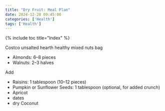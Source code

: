 ```yaml
---
title: "Dry Fruit: Meal Plan"
date: 2024-12-28 09:45:00
categories: ['Health']
tags: ['Health']
---
```

{% include toc title="Index" %}

Costco unsalted hearth healthy mixed nuts bag

- Almonds: 6–8 pieces
- Walnuts: 2–3 halves

Add
- Raisins: 1 tablespoon (10–12 pieces)
- Pumpkin or Sunflower Seeds: 1 tablespoon (optional, for added crunch)
- Apricot
- dates
- dry Coconut